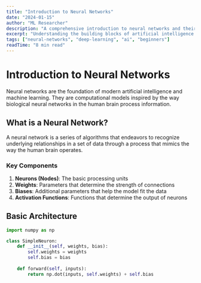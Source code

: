 ```yaml
---
title: "Introduction to Neural Networks"
date: "2024-01-15"
author: "ML Researcher"
description: "A comprehensive introduction to neural networks and their fundamental concepts"
excerpt: "Understanding the building blocks of artificial intelligence through neural networks"
tags: ["neural-networks", "deep-learning", "ai", "beginners"]
readTime: "8 min read"
---
```


# Introduction to Neural Networks

Neural networks are the foundation of modern artificial intelligence and machine learning. They are computational models inspired by the way biological neural networks in the human brain process information.

## What is a Neural Network?

A neural network is a series of algorithms that endeavors to recognize underlying relationships in a set of data through a process that mimics the way the human brain operates.

### Key Components

1. **Neurons (Nodes)**: The basic processing units
2. **Weights**: Parameters that determine the strength of connections
3. **Biases**: Additional parameters that help the model fit the data
4. **Activation Functions**: Functions that determine the output of neurons

## Basic Architecture

```python
import numpy as np

class SimpleNeuron:
    def __init__(self, weights, bias):
        self.weights = weights
        self.bias = bias
    
    def forward(self, inputs):
        return np.dot(inputs, self.weights) + self.bias
